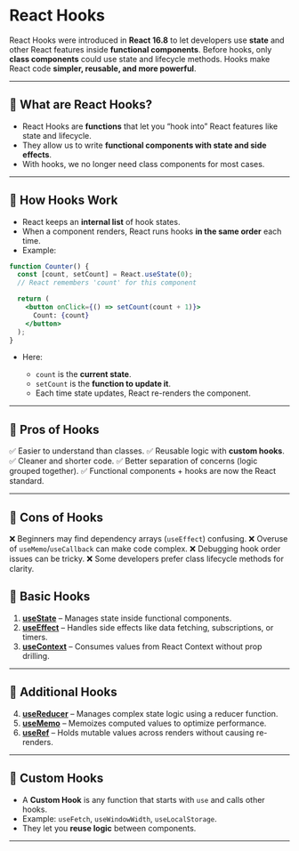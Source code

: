 # React Hooks 

React Hooks were introduced in **React 16.8** to let developers use **state** and other React features inside **functional components**. Before hooks, only **class components** could use state and lifecycle methods. Hooks make React code **simpler, reusable, and more powerful**.

---

## 🔹 What are React Hooks?

* React Hooks are **functions** that let you “hook into” React features like state and lifecycle.
* They allow us to write **functional components with state and side effects**.
* With hooks, we no longer need class components for most cases.

---


## 🔹 How Hooks Work

* React keeps an **internal list** of hook states.
* When a component renders, React runs hooks **in the same order** each time.
* Example:

```jsx
function Counter() {
  const [count, setCount] = React.useState(0);
  // React remembers 'count' for this component

  return (
    <button onClick={() => setCount(count + 1)}>
      Count: {count}
    </button>
  );
}
```

* Here:

  * `count` is the **current state**.
  * `setCount` is the **function to update it**.
  * Each time state updates, React re-renders the component.

---



## 🔹 Pros of Hooks

✅ Easier to understand than classes.
✅ Reusable logic with **custom hooks**.
✅ Cleaner and shorter code.
✅ Better separation of concerns (logic grouped together).
✅ Functional components + hooks are now the React standard.

---

## 🔹 Cons of Hooks

❌ Beginners may find dependency arrays (`useEffect`) confusing.
❌ Overuse of `useMemo`/`useCallback` can make code complex.
❌ Debugging hook order issues can be tricky.
❌ Some developers prefer class lifecycle methods for clarity.




## 🔹 Basic Hooks

1. **[useState](./useState.md)** – Manages state inside functional components.
2. **[useEffect](./UseEffect.md)** – Handles side effects like data fetching, subscriptions, or timers.
3. **[useContext](./useContext.md)** – Consumes values from React Context without prop drilling.

---

## 🔹 Additional Hooks

4. **[useReducer](./useReducer.md)** – Manages complex state logic using a reducer function.
5. **[useMemo](./useMemo.md)** – Memoizes computed values to optimize performance.
6. **[useRef](./useRef.md)** – Holds mutable values across renders without causing re-renders.
---

## 🔹 Custom Hooks

* A **Custom Hook** is any function that starts with `use` and calls other hooks.
* Example: `useFetch`, `useWindowWidth`, `useLocalStorage`.
* They let you **reuse logic** between components.

---
